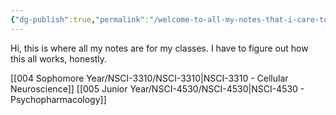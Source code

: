 ```yaml
---
{"dg-publish":true,"permalink":"/welcome-to-all-my-notes-that-i-care-to-publish/","tags":["gardenEntry"]}
---
```



Hi, this is where all my notes are for my classes. I have to figure out how this all works, honestly.

[[004 Sophomore Year/NSCI-3310/NSCI-3310\|NSCI-3310 - Cellular Neuroscience]]
[[005 Junior Year/NSCI-4530/NSCI-4530\|NSCI-4530 - Psychopharmacology]]


